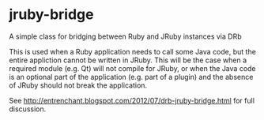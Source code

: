 jruby-bridge
============

A simple class for bridging between Ruby and JRuby instances via DRb

This is used when a Ruby application needs to call some Java code, but the
entire appliction cannot be written in JRuby. This will be the case when a
required module (e.g. Qt) will not compile for JRuby, or when the Java code
is an optional part of the application (e.g. part of a plugin) and the absence
of JRuby should not break the application.

See http://entrenchant.blogspot.com/2012/07/drb-jruby-bridge.html for full
discussion.
